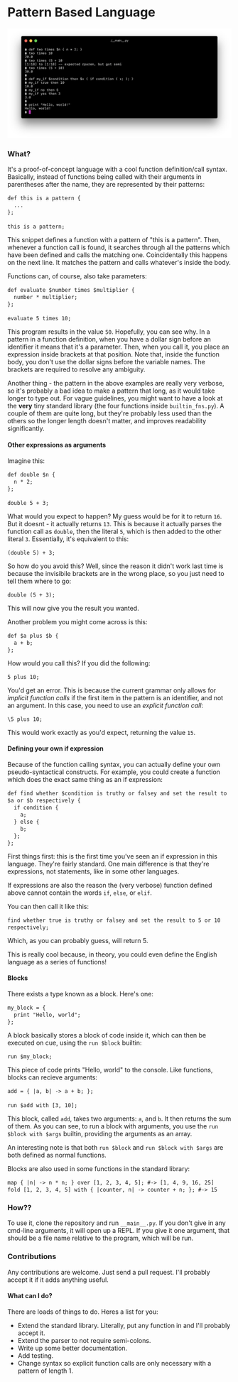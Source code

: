 # Pattern Based Language

![Screenshot](screenshot.png)

### What?

It's a proof-of-concept  language with a cool function definition/call syntax. Basically, instead of functions
being called with their arguments in parentheses after the name, they are represented by their patterns:

```
def this is a pattern {
  ...
};

this is a pattern;
```

This snippet defines a function with a pattern of "this is a pattern". Then, whenever a function call is
found, it searches through all the patterns which have been defined and calls the matching one. Coincidentally
this happens on the next line. It matches the pattern and calls whatever's inside the body.

Functions can, of course, also take parameters:

```
def evaluate $number times $multiplier {
  number * multiplier;
};

evaluate 5 times 10;
```

This program results in  the value `50`. Hopefully, you can see why. In  a pattern in a function  definition,
when you have a dollar sign before an identifier it means that  it's a parameter. Then, when you call it, you
place an expression inside brackets at that position. Note that, inside the  function body, you don't use the
dollar signs before the variable names. The brackets are required  to resolve any ambiguity.

Another thing -  the pattern in the above examples are  really very  verbose, so it's  probably a bad idea to
make a pattern that long, as it would take longer to type out. For vague guidelines, you might want to have a
look at the **very** tiny standard library (the four functions inside `builtin_fns.py`). A couple of them are
quite long, but they're probably less used than the others so  the longer length doesn't matter, and improves
readability significantly.

#### Other expressions as arguments

Imagine this:

```
def double $n {
  n * 2;
};

double 5 + 3;
```

What would you expect to happen? My guess would be for it to return `16`. But it doesnt - it actually returns
`13`. This is because it actually parses  the function call as `double`, then  the literal `5`, which is then
added to the other literal `3`. Essentially, it's equivalent to this:

```
(double 5) + 3;
```

So how do you avoid this? Well, since the reason it didn't work last time is because  the invisibile brackets
are in the wrong place, so you just need to tell them where to go:

```
double (5 + 3);
```

This will now give you the result you wanted.

Another problem you might come across is this:

```
def $a plus $b {
  a + b;
};
```

How would you call this? If you did the following:

```
5 plus 10;
```

You'd get an error. This is because the current grammar only allows for _implicit function calls_ if the first
item in the pattern is an identifier, and not an argument. In this case, you need to use an _explicit function call_:

```
\5 plus 10;
```

This would work exactly as you'd expect, returning the value `15`.

#### Defining your own if expression

Because of the function calling  syntax, you can actually define your  own pseudo-syntactical constructs. For
example, you could create a function which does the exact same thing as an if expression:

```
def find whether $condition is truthy or falsey and set the result to $a or $b respectively {
  if condition {
    a;
  } else {
    b;
  };
};
```

First things first: this is the first time you've seen an if expression in this language. They're fairly
standard. One main difference is that they're expressions, not statements, like in some other languages.

If expressions are also the reason the (very verbose) function defined above cannot contain the words
`if`, `else`, or `elif`.

You can then call it like this:

```
find whether true is truthy or falsey and set the result to 5 or 10 respectively;
```

Which, as you can probably guess, will return 5.

This is really cool because, in theory, you could even define the English language as a series of functions!

#### Blocks

There exists a type known as a block. Here's one:

```
my_block = {
  print "Hello, world";
};
```

A block basically stores a block of code inside it, which can then be executed on cue, using the `run $block` builtin:

```
run $my_block;
```

This piece of code prints "Hello, world" to the console. Like functions, blocks can recieve arguments:

```
add = { |a, b| -> a + b; };

run $add with [3, 10];
```

This block, called `add`, takes two arguments: `a`, and `b`. It then returns the sum of them. As you can see, to run a
block with arguments, you use the `run $block with $args` builtin, providing the arguments as an array.

An interesting note is that both `run $block` and `run $block with $args` are both defined as normal functions.

Blocks are also used in some functions in the standard library:

```
map { |n| -> n * n; } over [1, 2, 3, 4, 5]; #-> [1, 4, 9, 16, 25]
fold [1, 2, 3, 4, 5] with { |counter, n| -> counter + n; }; #-> 15
```

### How??

To use it, clone the repository and run `__main__.py`. If you  don't give in any  cmd-line arguments, it will
open up a REPL. If you give it one  argument, that should be a file name relative  to the program, which will
be run.

### Contributions

Any contributions are welcome. Just send a pull request. I'll probably accept it if it adds anything useful.

#### What can I do?

There are loads of things to do. Heres a list for you:

 - Extend the standard library. Literally, put any function in and I'll probably accept it.
 - Extend the parser to not require semi-colons.
 - Write up some better documentation.
 - Add testing.
 - Change syntax so explicit function calls are only necessary with a pattern of length 1.